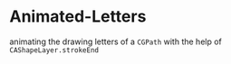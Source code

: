 # Animated-Letters

animating the drawing letters of a `CGPath` with the help of `CAShapeLayer.strokeEnd`